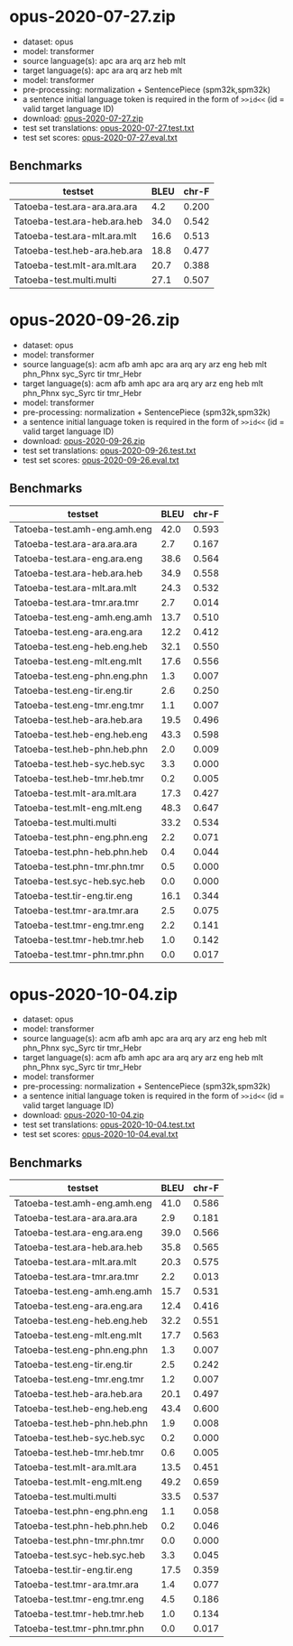 # opus-2020-07-27.zip

* dataset: opus
* model: transformer
* source language(s): apc ara arq arz heb mlt
* target language(s): apc ara arq arz heb mlt
* model: transformer
* pre-processing: normalization + SentencePiece (spm32k,spm32k)
* a sentence initial language token is required in the form of `>>id<<` (id = valid target language ID)
* download: [opus-2020-07-27.zip](https://object.pouta.csc.fi/Tatoeba-MT-models/sem-sem/opus-2020-07-27.zip)
* test set translations: [opus-2020-07-27.test.txt](https://object.pouta.csc.fi/Tatoeba-MT-models/sem-sem/opus-2020-07-27.test.txt)
* test set scores: [opus-2020-07-27.eval.txt](https://object.pouta.csc.fi/Tatoeba-MT-models/sem-sem/opus-2020-07-27.eval.txt)

## Benchmarks

| testset               | BLEU  | chr-F |
|-----------------------|-------|-------|
| Tatoeba-test.ara-ara.ara.ara 	| 4.2 	| 0.200 |
| Tatoeba-test.ara-heb.ara.heb 	| 34.0 	| 0.542 |
| Tatoeba-test.ara-mlt.ara.mlt 	| 16.6 	| 0.513 |
| Tatoeba-test.heb-ara.heb.ara 	| 18.8 	| 0.477 |
| Tatoeba-test.mlt-ara.mlt.ara 	| 20.7 	| 0.388 |
| Tatoeba-test.multi.multi 	| 27.1 	| 0.507 |

# opus-2020-09-26.zip

* dataset: opus
* model: transformer
* source language(s): acm afb amh apc ara arq ary arz eng heb mlt phn_Phnx syc_Syrc tir tmr_Hebr
* target language(s): acm afb amh apc ara arq ary arz eng heb mlt phn_Phnx syc_Syrc tir tmr_Hebr
* model: transformer
* pre-processing: normalization + SentencePiece (spm32k,spm32k)
* a sentence initial language token is required in the form of `>>id<<` (id = valid target language ID)
* download: [opus-2020-09-26.zip](https://object.pouta.csc.fi/Tatoeba-MT-models/sem-sem/opus-2020-09-26.zip)
* test set translations: [opus-2020-09-26.test.txt](https://object.pouta.csc.fi/Tatoeba-MT-models/sem-sem/opus-2020-09-26.test.txt)
* test set scores: [opus-2020-09-26.eval.txt](https://object.pouta.csc.fi/Tatoeba-MT-models/sem-sem/opus-2020-09-26.eval.txt)

## Benchmarks

| testset               | BLEU  | chr-F |
|-----------------------|-------|-------|
| Tatoeba-test.amh-eng.amh.eng 	| 42.0 	| 0.593 |
| Tatoeba-test.ara-ara.ara.ara 	| 2.7 	| 0.167 |
| Tatoeba-test.ara-eng.ara.eng 	| 38.6 	| 0.564 |
| Tatoeba-test.ara-heb.ara.heb 	| 34.9 	| 0.558 |
| Tatoeba-test.ara-mlt.ara.mlt 	| 24.3 	| 0.532 |
| Tatoeba-test.ara-tmr.ara.tmr 	| 2.7 	| 0.014 |
| Tatoeba-test.eng-amh.eng.amh 	| 13.7 	| 0.510 |
| Tatoeba-test.eng-ara.eng.ara 	| 12.2 	| 0.412 |
| Tatoeba-test.eng-heb.eng.heb 	| 32.1 	| 0.550 |
| Tatoeba-test.eng-mlt.eng.mlt 	| 17.6 	| 0.556 |
| Tatoeba-test.eng-phn.eng.phn 	| 1.3 	| 0.007 |
| Tatoeba-test.eng-tir.eng.tir 	| 2.6 	| 0.250 |
| Tatoeba-test.eng-tmr.eng.tmr 	| 1.1 	| 0.007 |
| Tatoeba-test.heb-ara.heb.ara 	| 19.5 	| 0.496 |
| Tatoeba-test.heb-eng.heb.eng 	| 43.3 	| 0.598 |
| Tatoeba-test.heb-phn.heb.phn 	| 2.0 	| 0.009 |
| Tatoeba-test.heb-syc.heb.syc 	| 3.3 	| 0.000 |
| Tatoeba-test.heb-tmr.heb.tmr 	| 0.2 	| 0.005 |
| Tatoeba-test.mlt-ara.mlt.ara 	| 17.3 	| 0.427 |
| Tatoeba-test.mlt-eng.mlt.eng 	| 48.3 	| 0.647 |
| Tatoeba-test.multi.multi 	| 33.2 	| 0.534 |
| Tatoeba-test.phn-eng.phn.eng 	| 2.2 	| 0.071 |
| Tatoeba-test.phn-heb.phn.heb 	| 0.4 	| 0.044 |
| Tatoeba-test.phn-tmr.phn.tmr 	| 0.5 	| 0.000 |
| Tatoeba-test.syc-heb.syc.heb 	| 0.0 	| 0.000 |
| Tatoeba-test.tir-eng.tir.eng 	| 16.1 	| 0.344 |
| Tatoeba-test.tmr-ara.tmr.ara 	| 2.5 	| 0.075 |
| Tatoeba-test.tmr-eng.tmr.eng 	| 2.2 	| 0.141 |
| Tatoeba-test.tmr-heb.tmr.heb 	| 1.0 	| 0.142 |
| Tatoeba-test.tmr-phn.tmr.phn 	| 0.0 	| 0.017 |

# opus-2020-10-04.zip

* dataset: opus
* model: transformer
* source language(s): acm afb amh apc ara arq ary arz eng heb mlt phn_Phnx syc_Syrc tir tmr_Hebr
* target language(s): acm afb amh apc ara arq ary arz eng heb mlt phn_Phnx syc_Syrc tir tmr_Hebr
* model: transformer
* pre-processing: normalization + SentencePiece (spm32k,spm32k)
* a sentence initial language token is required in the form of `>>id<<` (id = valid target language ID)
* download: [opus-2020-10-04.zip](https://object.pouta.csc.fi/Tatoeba-MT-models/sem-sem/opus-2020-10-04.zip)
* test set translations: [opus-2020-10-04.test.txt](https://object.pouta.csc.fi/Tatoeba-MT-models/sem-sem/opus-2020-10-04.test.txt)
* test set scores: [opus-2020-10-04.eval.txt](https://object.pouta.csc.fi/Tatoeba-MT-models/sem-sem/opus-2020-10-04.eval.txt)

## Benchmarks

| testset               | BLEU  | chr-F |
|-----------------------|-------|-------|
| Tatoeba-test.amh-eng.amh.eng 	| 41.0 	| 0.586 |
| Tatoeba-test.ara-ara.ara.ara 	| 2.9 	| 0.181 |
| Tatoeba-test.ara-eng.ara.eng 	| 39.0 	| 0.566 |
| Tatoeba-test.ara-heb.ara.heb 	| 35.8 	| 0.565 |
| Tatoeba-test.ara-mlt.ara.mlt 	| 20.3 	| 0.575 |
| Tatoeba-test.ara-tmr.ara.tmr 	| 2.2 	| 0.013 |
| Tatoeba-test.eng-amh.eng.amh 	| 15.7 	| 0.531 |
| Tatoeba-test.eng-ara.eng.ara 	| 12.4 	| 0.416 |
| Tatoeba-test.eng-heb.eng.heb 	| 32.2 	| 0.551 |
| Tatoeba-test.eng-mlt.eng.mlt 	| 17.7 	| 0.563 |
| Tatoeba-test.eng-phn.eng.phn 	| 1.3 	| 0.007 |
| Tatoeba-test.eng-tir.eng.tir 	| 2.5 	| 0.242 |
| Tatoeba-test.eng-tmr.eng.tmr 	| 1.2 	| 0.007 |
| Tatoeba-test.heb-ara.heb.ara 	| 20.1 	| 0.497 |
| Tatoeba-test.heb-eng.heb.eng 	| 43.4 	| 0.600 |
| Tatoeba-test.heb-phn.heb.phn 	| 1.9 	| 0.008 |
| Tatoeba-test.heb-syc.heb.syc 	| 0.2 	| 0.000 |
| Tatoeba-test.heb-tmr.heb.tmr 	| 0.6 	| 0.005 |
| Tatoeba-test.mlt-ara.mlt.ara 	| 13.5 	| 0.451 |
| Tatoeba-test.mlt-eng.mlt.eng 	| 49.2 	| 0.659 |
| Tatoeba-test.multi.multi 	| 33.5 	| 0.537 |
| Tatoeba-test.phn-eng.phn.eng 	| 1.1 	| 0.058 |
| Tatoeba-test.phn-heb.phn.heb 	| 0.2 	| 0.046 |
| Tatoeba-test.phn-tmr.phn.tmr 	| 0.0 	| 0.000 |
| Tatoeba-test.syc-heb.syc.heb 	| 3.3 	| 0.045 |
| Tatoeba-test.tir-eng.tir.eng 	| 17.5 	| 0.359 |
| Tatoeba-test.tmr-ara.tmr.ara 	| 1.4 	| 0.077 |
| Tatoeba-test.tmr-eng.tmr.eng 	| 4.5 	| 0.186 |
| Tatoeba-test.tmr-heb.tmr.heb 	| 1.0 	| 0.134 |
| Tatoeba-test.tmr-phn.tmr.phn 	| 0.0 	| 0.017 |

